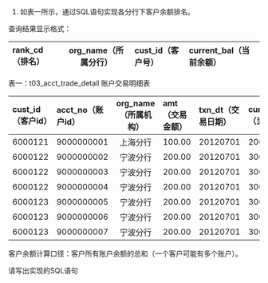 1.  如表一所示，通过SQL语句实现各分行下客户余额排名。

查询结果显示格式：

| rank_cd（排名） | org_name（所属分行） | cust_id（客户号） | current_bal（当前余额） |
| :--- | :---: | :--- | :--- |

表一：t03_acct_trade_detail 账户交易明细表

| cust_id（客户id） | acct_no（账户id） | org_name（所属机构） | amt（交易金额） | txn_dt（交易日期） | current_bal（当前余额） |
| :--- | :--- | :---: | :--- | :--- | :--- |
| 6000121 | 9000000001 | 上海分行 | 100.00 | 20120701 | 20000 |
| 6000122 | 9000000002 | 宁波分行 | 200.00 | 20120701 | 30000 |
| 6000122 | 9000000003 | 宁波分行 | 200.00 | 20120701 | 30000 |
| 6000122 | 9000000004 | 宁波分行 | 200.00 | 20120701 | 30000 |
| 6000123 | 9000000005 | 宁波分行 | 200.00 | 20120701 | 30000 |
| 6000123 | 9000000006 | 宁波分行 | 200.00 | 20120701 | 30000 |
| 6000123 | 9000000007 | 宁波分行 | 200.00 | 20120701 | 30000 |

客户余额计算口径：客户所有账户余额的总和（一个客户可能有多个账户）。

请写出实现的SQL语句

